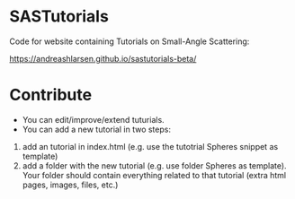 # SASTutorials
Code for website containing Tutorials on Small-Angle Scattering:

https://andreashlarsen.github.io/sastutorials-beta/

# Contribute
- You can edit/improve/extend tuturials.    
- You can add a new tutorial in two steps:    
1) add an tutorial in index.html (e.g. use the tutotrial Spheres snippet as template)   
2) add a folder with the new tutorial (e.g. use folder Spheres as template). Your folder should contain everything related to that tutorial (extra html pages, images, files, etc.)    
